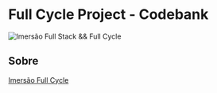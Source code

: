 # Full Cycle Project - Codebank

![Imersão Full Stack && Full Cycle](https://events-fullcycle.s3.amazonaws.com/events-fullcycle/static/site/img/grupo_4417.png)

## Sobre

[Imersão Full Cycle](https://imersao.fullcycle.com.br/)